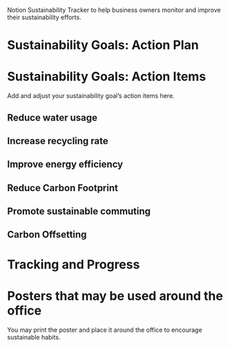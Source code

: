 Notion Sustainability Tracker to help business owners monitor and improve their sustainability efforts.

<!-- Unsupported block type: divider -->

<!-- Unsupported block type: callout -->



# Sustainability Goals: Action Plan

<!-- Unsupported block type: child_database -->



<!-- Unsupported block type: image -->

# Sustainability Goals: Action Items

 Add and adjust your sustainability goal’s action items here.

## Reduce water usage

<!-- Unsupported block type: to_do -->

<!-- Unsupported block type: to_do -->

<!-- Unsupported block type: to_do -->

## Increase recycling rate

<!-- Unsupported block type: to_do -->

<!-- Unsupported block type: to_do -->

<!-- Unsupported block type: to_do -->

## Improve energy efficiency

<!-- Unsupported block type: to_do -->

<!-- Unsupported block type: to_do -->

<!-- Unsupported block type: to_do -->

## Reduce Carbon Footprint

<!-- Unsupported block type: to_do -->

<!-- Unsupported block type: to_do -->

<!-- Unsupported block type: to_do -->

## Promote sustainable commuting

<!-- Unsupported block type: to_do -->

<!-- Unsupported block type: to_do -->

<!-- Unsupported block type: to_do -->

## Carbon Offsetting

<!-- Unsupported block type: to_do -->

<!-- Unsupported block type: to_do -->

<!-- Unsupported block type: divider -->

<!-- Unsupported block type: image -->

# Tracking and Progress

<!-- Unsupported block type: child_database -->

<!-- Unsupported block type: image -->

# Posters that may be used around the office

You may print the poster and place it around the office to encourage sustainable habits.

<!-- Unsupported block type: file -->

<!-- Unsupported block type: file -->
